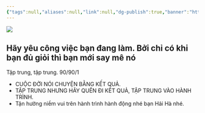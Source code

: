 ```yaml
---
{"tags":null,"aliases":null,"link":null,"dg-publish":true,"banner":"https://images.unsplash.com/photo-1603398737422-a6b2a2ff297f?ixlib=rb-4.0.3&q=85&fm=jpg&crop=entropy&cs=srgb&w=3600","date":null,"Tiêu Đề":"24.11.2023","URL":"","permalink":"/Dairy/Qui tắc 90 90 1/","dgPassFrontmatter":true,"noteIcon":"2","created":"2024-01-19T05:28:27.881+07:00","updated":"2023-12-29T19:10:38.000+07:00"}
---
```



![](https://i.imgur.com/62N7abj.png)


Hãy yêu công việc bạn đang làm.
Bởi chỉ có khi bạn đủ giỏi thì bạn mới say mê nó
-
Tập trung, tập trung.
90/90/1
- CUỘC ĐỜI NÓI CHUYỆN BẰNG KẾT QUẢ.
- TẬP TRUNG NHƯNG HÃY QUÊN ĐI KẾT QUẢ, TẬP TRUNG VÀO HÀNH TRÌNH. 
- Tận hưởng niềm vui trên hành trình hành động nhé bạn Hải Hà nhé.
